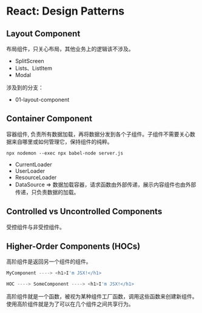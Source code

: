 # React: Design Patterns

## Layout Component

布局组件，只关心布局，其他业务上的逻辑该不涉及。

* SplitScreen
* Lists、ListItem
* Modal

涉及到的分支：

* 01-layout-component

## Container Component

容器组件, 负责所有数据加载，再将数据分发到各个子组件。子组件不需要关心数据来自哪里或如何管理它，保持组件的纯粹。

```shell
npx nodemon --exec npx babel-node server.js
```

* CurrentLoader
* UserLoader
* ResourceLoader
* DataSource => 数据加载容器，请求函数由外部传递，展示内容组件也由外部传递，只负责数据的加载。

## Controlled vs Uncontrolled Components

受控组件与非受控组件。

## Higher-Order Components (HOCs)

高阶组件是返回另一个组件的组件。

```js
MyComponent ----> <h1>I'm JSX!</h1>

HOC ----> SomeComponent ----> <h1>I'm JSX!</h1>
```

高阶组件就是一个函数，被视为某种组件工厂函数，调用这些函数来创建新组件。使用高阶组件就是为了可以在几个组件之间共享行为。
